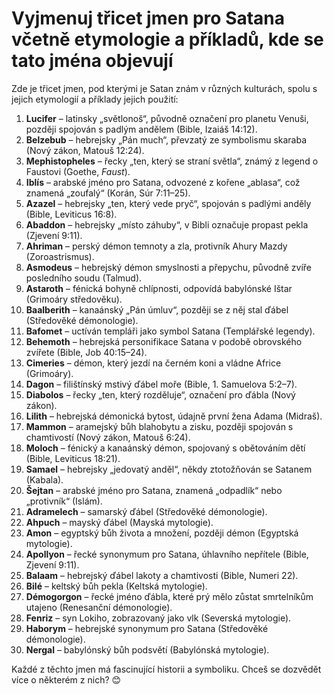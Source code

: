 # Vyjmenuj třicet jmen pro Satana včetně etymologie a příkladů, kde se tato jména objevují

Zde je třicet jmen, pod kterými je Satan znám v různých kulturách, spolu s jejich etymologií a příklady jejich použití:

1. **Lucifer** – latinsky „světlonoš“, původně označení pro planetu Venuši, později spojován s padlým andělem (Bible, Izaiáš 14:12).
2. **Belzebub** – hebrejsky „Pán much“, převzatý ze symbolismu skaraba (Nový zákon, Matouš 12:24).
3. **Mephistopheles** – řecky „ten, který se straní světla“, známý z legend o Faustovi (Goethe, *Faust*).
4. **Iblís** – arabské jméno pro Satana, odvozené z kořene „ablasa“, což znamená „zoufalý“ (Korán, Súr 7:11–25).
5. **Azazel** – hebrejsky „ten, který vede pryč“, spojován s padlými anděly (Bible, Leviticus 16:8).
6. **Abaddon** – hebrejsky „místo záhuby“, v Bibli označuje propast pekla (Zjevení 9:11).
7. **Ahriman** – perský démon temnoty a zla, protivník Ahury Mazdy (Zoroastrismus).
8. **Asmodeus** – hebrejský démon smyslnosti a přepychu, původně zvíře posledního soudu (Talmud).
9. **Astaroth** – fénická bohyně chlípnosti, odpovídá babylónské Ištar (Grimoáry středověku).
10. **Baalberith** – kanaánský „Pán úmluv“, později se z něj stal ďábel (Středověké démonologie).
11. **Bafomet** – uctíván templáři jako symbol Satana (Templářské legendy).
12. **Behemoth** – hebrejská personifikace Satana v podobě obrovského zvířete (Bible, Job 40:15–24).
13. **Cimeries** – démon, který jezdí na černém koni a vládne Africe (Grimoáry).
14. **Dagon** – filištínský mstivý ďábel moře (Bible, 1. Samuelova 5:2–7).
15. **Diabolos** – řecky „ten, který rozděluje“, označení pro ďábla (Nový zákon).
16. **Lilith** – hebrejská démonická bytost, údajně první žena Adama (Midraš).
17. **Mammon** – aramejský bůh blahobytu a zisku, později spojován s chamtivostí (Nový zákon, Matouš 6:24).
18. **Moloch** – fénický a kanaánský démon, spojovaný s obětováním dětí (Bible, Leviticus 18:21).
19. **Samael** – hebrejsky „jedovatý anděl“, někdy ztotožňován se Satanem (Kabala).
20. **Šejtan** – arabské jméno pro Satana, znamená „odpadlík“ nebo „protivník“ (Islám).
21. **Adramelech** – samarský ďábel (Středověké démonologie).
22. **Ahpuch** – mayský ďábel (Mayská mytologie).
23. **Amon** – egyptský bůh života a množení, později démon (Egyptská mytologie).
24. **Apollyon** – řecké synonymum pro Satana, úhlavního nepřítele (Bible, Zjevení 9:11).
25. **Balaam** – hebrejský ďábel lakoty a chamtivosti (Bible, Numeri 22).
26. **Bilé** – keltský bůh pekla (Keltská mytologie).
27. **Démogorgon** – řecké jméno ďábla, které prý mělo zůstat smrtelníkům utajeno (Renesanční démonologie).
28. **Fenriz** – syn Lokiho, zobrazovaný jako vlk (Severská mytologie).
29. **Haborym** – hebrejské synonymum pro Satana (Středověké démonologie).
30. **Nergal** – babylónský bůh podsvětí (Babylónská mytologie).

Každé z těchto jmen má fascinující historii a symboliku. Chceš se dozvědět více o některém z nich? 😊